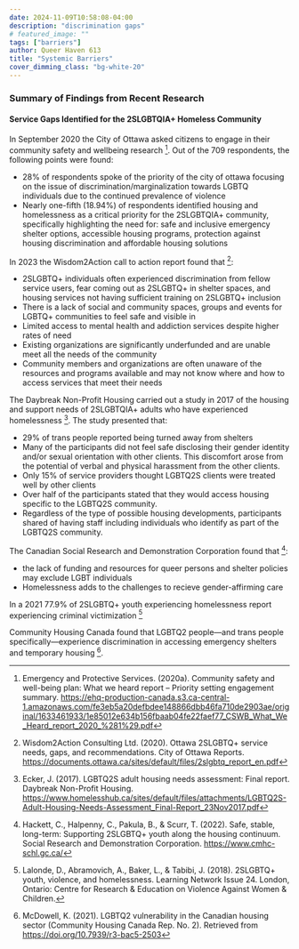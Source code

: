 ```yaml
---
date: 2024-11-09T10:58:08-04:00
description: "discrimination gaps"
# featured_image: ""
tags: ["barriers"]
author: Queer Haven 613
title: "Systemic Barriers"
cover_dimming_class: "bg-white-20"
---
```


### Summary of Findings from Recent Research 

#### Service Gaps Identified for the 2SLGBTQIA+ Homeless Community

In September 2020 the City of Ottawa asked citizens to engage in their community safety and wellbeing research [^1]. Out of the 709 respondents, the following points were found: 
<!--more-->
 - 28% of respondents spoke of the priority of the city of ottawa focusing on the issue of discrimination/marginalization towards LGBTQ individuals due to the continued prevalence of violence  
 - Nearly one-fifth (18.94%) of respondents identified housing and homelessness as a critical priority for the 2SLGBTQIA+ community, specifically highlighting the need for: safe and inclusive emergency shelter options, accessible housing programs, protection against housing discrimination and affordable housing solutions

In 2023 the Wisdom2Action call to action report found that [^2]: 
 - 2SLGBTQ+ individuals often experienced discrimination from fellow service users, fear coming out as 2SLGBTQ+ in shelter spaces, and housing services not having sufficient training on 2SLGBTQ+ inclusion 
 - There is a lack of social and community spaces, groups and events for LGBTQ+ communities to feel safe and visible in
 - Limited access to mental health and addiction services despite higher rates of need
 -  Existing organizations are significantly underfunded and are unable meet all the needs of the community 
- Community members and organizations are often unaware of the resources and programs available and may not know where and how to access services that meet their needs 

The Daybreak Non-Profit Housing carried out a study in 2017 of the housing and support needs of 2SLGBTQIA+ adults who have experienced homelessness [^3]. The study presented that: 
 - 29% of trans people reported being turned away from shelters
 - Many of the participants did not feel safe disclosing their gender identity and/or sexual orientation with other clients. This discomfort arose from the potential of verbal and physical harassment from the other clients.
 - Only 15% of service providers thought LGBTQ2S clients were treated well by other clients
 - Over half of the participants stated that they would access housing specific to the LGBTQ2S community. 
 - Regardless of the type of possible housing developments, participants shared of having staff including individuals who identify as part of the LGBTQ2S community. 

The Canadian Social Research and Demonstration Corporation found that [^4]:
- the lack of funding and resources for queer persons and shelter policies may exclude LGBT individuals
-  Homelessness adds to the challenges to recieve gender-affirming care 

In a 2021 77.9% of 2SLGBTQ+ youth experiencing homelessness report experiencing criminal victimization [^5]
  
Community Housing Canada found that LGBTQ2 people—and trans people specifically—experience discrimination in accessing emergency shelters and temporary housing [^6]. 

[^1]: Emergency and Protective Services. (2020a). Community safety and well-being plan: What we heard report – Priority setting engagement summary. https://ehq-production-canada.s3.ca-central-1.amazonaws.com/fe3eb5a20defbdee148866dbb46fa710de2903ae/original/1633461933/1e85012e634b156fbaab04fe22faef77_CSWB_What_We_Heard_report_2020_%281%29.pdf
[^2]: Wisdom2Action Consulting Ltd. (2020). Ottawa 2SLGBTQ+ service needs, gaps, and recommendations. City of Ottawa Reports. https://documents.ottawa.ca/sites/default/files/2slgbtq_report_en.pdf
[^3]: Ecker, J. (2017). LGBTQ2S adult housing needs assessment: Final report. Daybreak Non-Profit Housing. https://www.homelesshub.ca/sites/default/files/attachments/LGBTQ2S-Adult-Housing-Needs-Assessment_Final-Report_23Nov2017.pdf
[^4]: Hackett, C., Halpenny, C., Pakula, B., & Scurr, T. (2022). Safe, stable, long-term: Supporting 2SLGBTQ+ youth along the housing continuum. Social Research and Demonstration Corporation. https://www.cmhc-schl.gc.ca/
[^5]: Lalonde, D., Abramovich, A., Baker, L., & Tabibi, J. (2018). 2SLGBTQ+ youth, violence, and homelessness. Learning Network Issue 24. London, Ontario: Centre for Research & Education on Violence Against Women & Children.
[^6]: McDowell, K. (2021). LGBTQ2 vulnerability in the Canadian housing sector (Community Housing Canada Rep. No. 2). Retrieved from https://doi.org/10.7939/r3-bac5-2503
